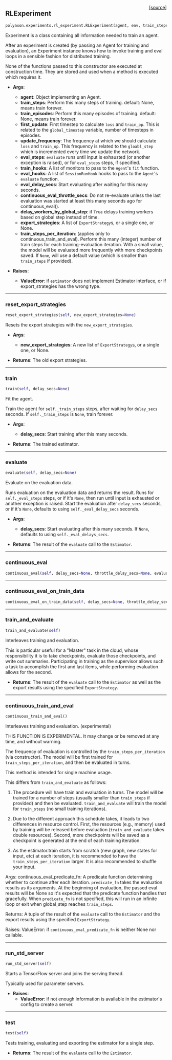 <span style="float:right;">[[source]](https://github.com/polyaxon/polyaxon/blob/master/polyaxon/experiments/rl_experiment.py#L8)</span>
## RLExperiment

```python
polyaxon.experiments.rl_experiment.RLExperiment(agent, env, train_steps=None, train_episodes=None, first_update=5000, update_frequency=15, eval_steps=10, train_hooks=None, eval_hooks=None, eval_delay_secs=0, continuous_eval_throttle_secs=60, delay_workers_by_global_step=False, export_strategies=None, train_steps_per_iteration=100)
```

Experiment is a class containing all information needed to train an agent.

After an experiment is created (by passing an Agent for training and evaluation),
an Experiment instance knows how to invoke training and eval loops in
a sensible fashion for distributed training.


None of the functions passed to this constructor are executed at construction time.
They are stored and used when a method is executed which requires it.

- __Args__:
	- __agent__: Object implementing an Agent.
	- __train_steps__: Perform this many steps of training.  default: None, means train forever.
	- __train_episodes__: Perform this many episodes of training.  default: None, means train forever.
	- __first_update__: First timestep to calculate `loss` and `train_op`. This is related to the
		`global_timestep` variable, number of timesteps in episodes.
	- __update_frequency__: The frequency at which we should calculate `loss` and `train_op`.
		This frequency is related to the `gloabl_step` which is incremented every time
		we update the network.
	- __eval_steps__: `evaluate` runs until input is exhausted (or another exception is raised),
		or for `eval_steps` steps, if specified.
	- __train_hooks__: A list of monitors to pass to the `Agent`'s `fit` function.
	- __eval_hooks__: A list of `SessionRunHook` hooks to pass to
		the `Agent`'s `evaluate` function.
	- __eval_delay_secs__: Start evaluating after waiting for this many seconds.
	- __continuous_eval_throttle_secs__: Do not re-evaluate unless the last evaluation
		was started at least this many seconds ago for continuous_eval().
	- __delay_workers_by_global_step__: if `True` delays training workers based on global step
		instead of time.
	- __export_strategies__: A list of `ExportStrategy`s, or a single one, or None.
	- __train_steps_per_iteration__: (applies only to continuous_train_and_eval).
		Perform this many (integer) number of train steps for each training-evaluation
		iteration. With a small value, the model will be evaluated more frequently
		with more checkpoints saved. If `None`, will use a default value
		(which is smaller than `train_steps` if provided).

- __Raises__:
	- __ValueError__: if `estimator` does not implement Estimator interface,
			or if export_strategies has the wrong type.


----

### reset_export_strategies


```python
reset_export_strategies(self, new_export_strategies=None)
```


Resets the export strategies with the `new_export_strategies`.

- __Args__:
  - __new_export_strategies__: A new list of `ExportStrategy`s, or a single one,
or None.

- __Returns__:
  The old export strategies.


----

### train


```python
train(self, delay_secs=None)
```


Fit the agent.

Train the agent for `self._train_steps` steps, after waiting for `delay_secs` seconds.
If `self._train_steps` is `None`, train forever.

- __Args__:
	- __delay_secs__: Start training after this many seconds.

- __Returns__:
	The trained estimator.


----

### evaluate


```python
evaluate(self, delay_secs=None)
```


Evaluate on the evaluation data.

Runs evaluation on the evaluation data and returns the result. Runs for
`self._eval_steps` steps, or if it's `None`, then run until input is
exhausted or another exception is raised. Start the evaluation after
`delay_secs` seconds, or if it's `None`, defaults to using
`self._eval_delay_secs` seconds.

- __Args__:
	- __delay_secs__: Start evaluating after this many seconds. If `None`, defaults to using
	`self._eval_delays_secs`.

- __Returns__:
	The result of the `evaluate` call to the `Estimator`.


----

### continuous_eval


```python
continuous_eval(self, delay_secs=None, throttle_delay_secs=None, evaluate_checkpoint_only_once=True, continuous_eval_predicate_fn=None)
```


----

### continuous_eval_on_train_data


```python
continuous_eval_on_train_data(self, delay_secs=None, throttle_delay_secs=None, continuous_eval_predicate_fn=None)
```


----

### train_and_evaluate


```python
train_and_evaluate(self)
```


Interleaves training and evaluation.

This is particular useful for a "Master" task in the cloud, whose responsibility
it is to take checkpoints, evaluate those checkpoints, and write out summaries.
Participating in training as the supervisor allows such a task to accomplish
the first and last items, while performing evaluation allows for the second.

- __Returns__:
	The result of the `evaluate` call to the `Estimator` as well as the
	export results using the specified `ExportStrategy`.


----

### continuous_train_and_eval


```python
continuous_train_and_eval()
```


Interleaves training and evaluation. (experimental)

THIS FUNCTION IS EXPERIMENTAL. It may change or be removed at any time, and without warning.


The frequency of evaluation is controlled by the `train_steps_per_iteration`
(via constructor). The model will be first trained for
`train_steps_per_iteration`, and then be evaluated in turns.

This method is intended for single machine usage.

This differs from `train_and_evaluate` as follows:
  1. The procedure will have train and evaluation in turns. The model
  will be trained for a number of steps (usually smaller than `train_steps`
  if provided) and then be evaluated.  `train_and_evaluate` will train the
  model for `train_steps` (no small training iterations).

  2. Due to the different approach this schedule takes, it leads to two
  differences in resource control. First, the resources (e.g., memory) used
  by training will be released before evaluation (`train_and_evaluate` takes
  double resources). Second, more checkpoints will be saved as a checkpoint
  is generated at the end of each training iteration.

  3. As the estimator.train starts from scratch (new graph, new states for
  input, etc) at each iteration, it is recommended to have the
  `train_steps_per_iteration` larger. It is also recommended to shuffle your
  input.

Args:
  continuous_eval_predicate_fn: A predicate function determining whether to
continue after each iteration. `predicate_fn` takes the evaluation
results as its arguments. At the beginning of evaluation, the passed
eval results will be None so it's expected that the predicate function
handles that gracefully. When `predicate_fn` is not specified, this will
run in an infinite loop or exit when global_step reaches `train_steps`.

Returns:
  A tuple of the result of the `evaluate` call to the `Estimator` and the
  export results using the specified `ExportStrategy`.

Raises:
  ValueError: if `continuous_eval_predicate_fn` is neither None nor
callable.

----

### run_std_server


```python
run_std_server(self)
```


Starts a TensorFlow server and joins the serving thread.

Typically used for parameter servers.

- __Raises__:
  - __ValueError__: if not enough information is available in the estimator's
config to create a server.


----

### test


```python
test(self)
```


Tests training, evaluating and exporting the estimator for a single step.

- __Returns__:
  The result of the `evaluate` call to the `Estimator`.
